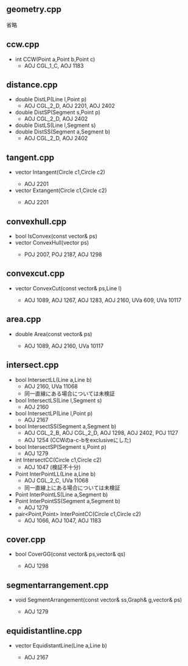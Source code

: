 ## geometry.cpp
  省略

## ccw.cpp
+ int CCW(Point a,Point b,Point c)
  - AOJ CGL_1_C, AOJ 1183

## distance.cpp
+ double DistLP(Line l,Point p)
  - AOJ CGL_2_D, AOJ 2201, AOJ 2402
+ double DistSP(Segment s,Point p)
  - AOJ CGL_2_D, AOJ 2402
+ double DistLS(Line l,Segment s)
+ double DistSS(Segment a,Segment b)
  - AOJ CGL_2_D, AOJ 2402

## tangent.cpp
+ vector<Line> Intangent(Circle c1,Circle c2)
  - AOJ 2201
+ vector<Line> Extangent(Circle c1,Circle c2)
  - AOJ 2201

## convexhull.cpp
+ bool IsConvex(const vector<Point>& ps)
+ vector<Point> ConvexHull(vector<Point> ps)
  - POJ 2007, POJ 2187, AOJ 1298

## convexcut.cpp
+ vector<Point> ConvexCut(const vector<Point>& ps,Line l)
  - AOJ 1089, AOJ 1267, AOJ 1283, AOJ 2160, UVa 609, UVa 10117

## area.cpp
+ double Area(const vector<Point>& ps)
  - AOJ 1089, AOJ 2160, UVa 10117

## intersect.cpp
+ bool IntersectLL(Line a,Line b)
  - AOJ 2160, UVa 11068
  - 同一直線にある場合については未検証
+ bool IntersectLS(Line l,Segment s)
  - AOJ 2160
+ bool IntersectLP(Line l,Point p)
  - AOJ 2167
+ bool IntersectSS(Segment a,Segment b)
  - AOJ CGL_2_B, AOJ CGL_2_D, AOJ 1298, AOJ 2402, POJ 1127
  - AOJ 1254 (CCWのa-c-bをexclusiveにした)
+ bool IntersectSP(Segment s,Point p)
  - AOJ 1279
+ int IntersectCC(Circle c1,Circle c2)
  - AOJ 1047 (検証不十分)
+ Point InterPointLL(Line a,Line b)
  - AOJ CGL_2_C, UVa 11068
  - 同一直線上にある場合については未検証
+ Point InterPointLS(Line a,Segment b)
+ Point InterPointSS(Segment a,Segment b)
  - AOJ 1279
+ pair<Point,Point> InterPointCC(Circle c1,Circle c2)
  - AOJ 1066, AOJ 1047, AOJ 1183

## cover.cpp
+ bool CoverGG(const vector<Point>& ps,vector<Point>& qs)
  - AOJ 1298

## segmentarrangement.cpp
+ void SegmentArrangement(const vector<Segment>& ss,Graph& g,vector<Point>& ps)
  - AOJ 1279

## equidistantline.cpp
+ vector<Line> EquidistantLine(Line a,Line b)
  - AOJ 2167
